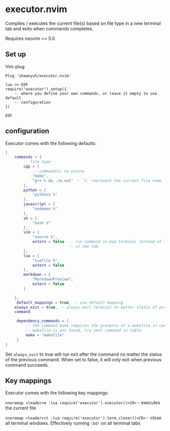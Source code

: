 # executor.nvim

Compiles / executes the current file(s) based on file type in a new terminal
tab and exits when commands completes.

Requires neovim >= 5.0

## Set up

Vim-plug

```vim
Plug 'shawnyu5/executor.nvim'

lua << EOF
require("executor").setup({
    -- where you define your own commands, or leave it empty to use default
    -- configuration
})

EOF
```

## configuration

Executor comes with the following defaults:

```lua
{
    commands = {
        -- file type
        cpp = {
            -- command(s) to excute
            "make",
            "g++ % && ./a.out" -- `%` represent the current file name
        },
        python = {
            "python3 %"
        },
        javascript = {
            "nodemon %"
        },
        sh = {
            "bash %"
        },
        vim = {
            "source %",
            extern = false  -- run command in pop terminal instead of terminal
                            -- in new tab
        },
        lua = {
            "luafile %",
            extern = false
        },
        markdown = {
            "MarkdownPreview",
            extern = false
        }

    },
     default_mappings = true, -- use default mapping
    always_exit = true, -- always exit terminal no matter status of previous
    command

     dependency_commands = {
         -- the command make requires the presents of a makefile in cwd, if
         -- makefile is not found, try next command in table
         make = "makefile"
     }
}
```

Set `always_exit` to true will run exit after the command no matter the status
of the previous command. When set to false, it will only exit when previous
command succeeds.

## Key mappings

Executor comes with the following key mappings:

`nnoremap <leader>m :lua require('executor').executor()<CR>` - executes the
current file

`nnoremap <leader>ct :lua require('executor').term_closer()<CR>` - close all
terminal windows. Effectively running `:bd!` on all terminal tabs
